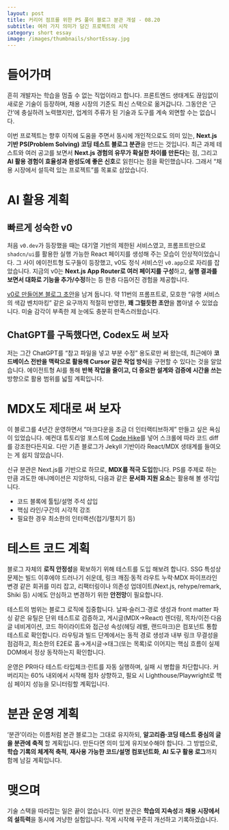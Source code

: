 ```yaml
---
layout: post
title: 커리어 점프를 위한 PS 풀이 블로그 분관 개설 - 08.20
subtitle: 여러 가지 의미가 담긴 프로젝트의 시작
category: short essay
image: /images/thumbnails/shortEssay.jpg
---
```


# 들어가며

흔히 개발자는 학습을 멈출 수 없는 직업이라고 합니다. 프론트엔드 생태계도 끊임없이 새로운 기술이 등장하며, 채용 시장의 기준도 최신 스택으로 옮겨갑니다. 그동안은 ‘근간’에 충실하려 노력했지만, 업계의 주류가 된 기술과 도구를 계속 외면할 수는 없습니다.

이번 프로젝트는 향후 이직에 도움을 주면서 동시에 개인적으로도 의미 있는, **Next.js 기반 PS(Problem Solving) 코딩 테스트 블로그 분관**을 만드는 것입니다. 최근 과제 테스트와 여러 공고를 보면서 **Next.js 경험의 유무가 확실한 차이를 만든다**는 점, 그리고 **AI 활용 경험이 효율성과 완성도에 좋은 신호**로 읽힌다는 점을 확인했습니다. 그래서 “채용 시장에서 설득력 있는 프로젝트”를 목표로 삼았습니다.

# AI 활용 계획

## 빠르게 성숙한 v0

처음 `v0.dev`가 등장했을 때는 대기열 기반의 제한된 서비스였고, 프롬프트만으로 `shadcn/ui`를 활용한 실행 가능한 React 페이지를 생성해 주는 모습이 인상적이었습니다. 그 사이 에이전트형 도구들이 등장했고, v0도 정식 서비스인 `v0.app`으로 자리를 잡았습니다. 지금의 v0는 **Next.js App Router로 여러 페이지를 구성**하고, **실행 결과를 보면서 대화로 기능을 추가/수정**하는 등 한층 다듬어진 경험을 제공합니다.

[v0로 만들어본 블로그 초안](https://v0.app/chat/algorithm-blog-cards-rTNgaPbHavc)을 남겨 둡니다. 약 11번의 프롬프트로, 모호한 “유명 서비스의 색감 벤치마킹” 같은 요구까지 적절히 반영한, **꽤 그럴듯한 초안**을 뽑아낼 수 있었습니다. 미술 감각이 부족한 제 눈에도 충분히 만족스러웠습니다.

## ChatGPT를 구독했다면, Codex도 써 보자

저는 그간 ChatGPT를 “참고 파일을 넣고 부분 수정” 용도로만 써 왔는데, 최근에야 **코드베이스 전반을 맥락으로 활용해 Cursor 같은 작업 방식**을 구현할 수 있다는 것을 알았습니다. 에이전트형 AI를 통해 **반복 작업을 줄이고, 더 중요한 설계와 검증에 시간을 쓰는** 방향으로 활용 범위를 넓힐 계획입니다.

# MDX도 제대로 써 보자

이 블로그를 4년간 운영하면서 “마크다운을 조금 더 인터랙티브하게” 만들고 싶은 욕심이 있었습니다. 예컨대 튜토리얼 포스트에 [Code Hike](https://codehike.org)를 넣어 스크롤에 따라 코드 diff를 강조한다든지요. 다만 기존 블로그가 Jekyll 기반이라 React/MDX 생태계를 들여오는 게 쉽지 않았습니다.

신규 분관은 Next.js를 기반으로 하므로, **MDX를 적극 도입**합니다. PS를 주제로 하는 만큼 과도한 애니메이션은 지양하되, 다음과 같은 **문서화 지원 요소**는 활용해 볼 생각입니다.

- 코드 블록에 툴팁/설명 주석 삽입
- 핵심 라인/구간의 시각적 강조
- 필요한 경우 최소한의 인터랙션(접기/펼치기 등)

# 테스트 코드 계획

블로그 자체의 **로직 안정성**을 확보하기 위해 테스트를 도입 해보려 합니다. SSG 특성상 문제는 빌드 이후에야 드러나기 쉬운데, 링크 깨짐·동적 라우트 누락·MDX 파이프라인 변경 같은 회귀를 미리 잡고, 리팩터링이나 의존성 업데이트(Next.js, rehype/remark, Shiki 등) 시에도 안심하고 변경하기 위한 **안전망**이 필요합니다.

테스트의 범위는 블로그 로직에 집중합니다. 날짜·슬러그·경로 생성과 front matter 파싱 같은 유틸은 단위 테스트로 검증하고, 게시글(MDX→React) 렌더링, 목차/이전·다음 글 네비게이션, 코드 하이라이트와 접근성 속성(헤딩 레벨, 랜드마크)은 컴포넌트 통합 테스트로 확인합니다. 라우팅과 빌드 단계에서는 동적 경로 생성과 내부 링크 무결성을 점검하고, 최소한의 E2E로 홈→게시글→태그(또는 목록)로 이어지는 핵심 흐름이 실제 DOM에서 정상 동작하는지 확인합니다.

운영은 PR마다 테스트·타입체크·린트를 자동 실행하며, 실패 시 병합을 차단합니다. 커버리지는 60% 내외에서 시작해 점차 상향하고, 필요 시 Lighthouse/Playwright로 핵심 페이지 성능을 모니터링할 계획입니다.

# 분관 운영 계획

‘분관’이라는 이름처럼 본관 블로그는 그대로 유지하되, **알고리즘·코딩 테스트 중심의 글을 분관에 축적** 할 계획입니다. 만든다면 의미 있게 유지보수해야 합니다. 그 방법으로, **학습 기록의 체계적 축적**, **재사용 가능한 코드/설명 컴포넌트화**, **AI 도구 활용 로그**까지 함께 남길 계획입니다.

# 맺으며

기술 스택을 따라잡는 일은 끝이 없습니다. 이번 분관은 **학습의 지속성**과 **채용 시장에서의 설득력**을 동시에 겨냥한 실험입니다. 작게 시작해 꾸준히 개선하고 기록하겠습니다.
